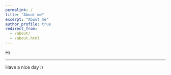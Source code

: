 ```yaml
---
permalink: /
title: "About me"
excerpt: "About me"
author_profile: true
redirect_from: 
  - /about/
  - /about.html
---
```


Hi

------

Have a nice day :)